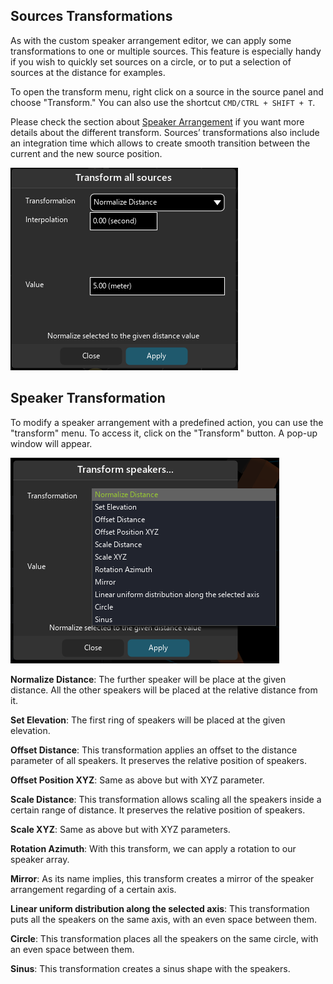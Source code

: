 <!--TODO To be completed-->

## Sources Transformations

As with the custom speaker arrangement editor, we can apply some transformations to one or multiple sources. This feature is especially handy if you wish to quickly set sources on a circle, or to put a selection of sources at the distance for examples.

To open the transform menu, right click on a source in the source panel and choose "Transform." You can also use the shortcut <code>CMD/CTRL + SHIFT + T</code>.

Please check the section about [Speaker Arrangement](Spatialisation_technology_Speaker_Arrangement.md) if you want more details about the different transform.
Sources’ transformations also include an integration time which allows to create smooth transition between the current and the new source position.

![](include/SpatRevolution_SourceTransform.png)

## Speaker Transformation

To modify a speaker arrangement with a predefined action, you can use the "transform" menu. To access it, click on the "Transform" button. A pop-up window will appear.

![width=800, atl=Spat Revolution Transform Speaker](include/SpatRevolution_TransformSpeakers.png)

**Normalize Distance**: The further speaker will be place at the given distance. All the other speakers will be placed at the relative distance from it.

**Set Elevation**: The first ring of speakers will be placed at the given elevation.

**Offset Distance**: This transformation applies an offset to the distance parameter of all speakers. It preserves the relative position of speakers.

**Offset Position XYZ**: Same as above but with XYZ parameter.

**Scale Distance**: This transformation allows scaling all the speakers inside a certain range of distance. It preserves the relative position of speakers.

**Scale XYZ**: Same as above but with XYZ parameters.

**Rotation Azimuth**: With this transform, we can apply a rotation to our speaker array.

**Mirror**: As its name implies, this transform creates a mirror of the speaker arrangement regarding of a certain axis.

**Linear uniform distribution along the selected axis**: This transformation puts all the speakers on the same axis, with an even space between them.

**Circle**: This transformation places all the speakers on the same circle, with an even space between them.

**Sinus**: This transformation creates a sinus shape with the speakers.